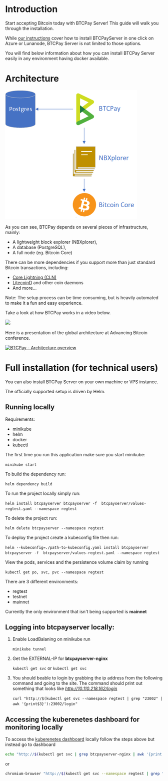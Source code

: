 # Introduction

Start accepting Bitcoin today with BTCPay Server! This guide will walk you through the installation.

While [our instructions](https://docs.btcpayserver.org/LunaNodeWebDeployment/) cover how to install BTCPayServer in one click on Azure or Lunanode, BTCPay Server is not limited to those options.

You will find below information about how you can install BTCPay Server easily in any environment having docker available.

# Architecture

![Architecture](https://github.com/btcpayserver/btcpayserver-doc/raw/master/docs/img/Architecture.png)

As you can see, BTCPay depends on several pieces of infrastructure, mainly:

* A lightweight block explorer (NBXplorer),
* A database (PostgreSQL),
* A full node (eg. Bitcoin Core)

There can be more dependencies if you support more than just standard Bitcoin transactions, including:

* [Core Lightning (CLN)](https://github.com/ElementsProject/lightning)
* [LitecoinD](https://github.com/litecoin-project/litecoin) and other coin daemons
* And more...

Note: The setup process can be time consuming, but is heavily automated to make it a fun and easy experience.

Take a look at how BTCPay works in a video below.

[![](https://img.youtube.com/vi/nr0UNbz3AoQ/hqdefault.jpg)](https://www.youtube.com/watch?v=nr0UNbz3AoQ)

Here is a presentation of the global architecture at Advancing Bitcoin conference.

[![BTCPay - Architecture overview](https://i3.ytimg.com/vi/Up0dvorzSNM/maxresdefault.jpg)](https://www.youtube.com/watch?v=Up0dvorzSNM "BTCPay - Architecture overview")

# Full installation (for technical users)

You can also install BTCPay Server on your own machine or VPS instance.

The officially supported setup is driven by Helm.

## Running locally

Requirements:

* minikube
* helm
* docker
* kubectl

The first time you run this application make sure you start minikube:

`minikube start`

To build the dependency run: 

`helm dependency build`

To run the project locally simply run:

` helm install btcpayserver btcpayserver -f  btcpayserver/values-regtest.yaml --namespace regtest `

To delete the project run:

` helm delete btcpayserver --namespace regtest `

To deploy the project create a kubeconfig file then run:

` helm --kubeconfig=./path-to-kubeconfig.yaml install btcpayserver btcpayserver -f  btcpayserver/values-regtest.yaml --namespace regtest `

View the pods, services and the persistence volume claim by running

` kubectl get po, svc, pvc --namespace regtest `

There are 3 different environments:

* regtest
* testnet
* mainnet

Currently the only environment that isn't being supported is **mainnet**

## Logging into btcpayserver locally:

1. Enable LoadBalaning on minikube run

    `minikube tunnel`

2. Get the EXTERNAL-IP for **btcpayserver-nginx**

    `kubectl get svc` or `kubectl get svc`

3. You should beable to login by grabbing the ip address from the following command and going to the site. The command should print out something that looks like _http://10.110.218.162/login_

    `curl "http://$(kubectl get svc --namespace regtest | grep "23002" | awk '{print$3}'):23002/login"` 

## Accessing the kuberenetes dashboard for monitoring locally

To access the [kuberenetes dashboard](https://kubernetes.io/docs/tasks/access-application-cluster/web-ui-dashboard/) locally follow the steps above but instead go to dashboard 

```bash
echo "http://$(kubectl get svc | grep btcpayserver-nginx | awk '{print $3}')/dashboard"
``` 
or 
```bash
chromium-browser "http://$(kubectl get svc --namespace regtest | grep "23002" | awk '{print$3}'):23002/login"
```
<!-- docker run -d -p 5000:5000 --restart=always --name registry registry:2 -->